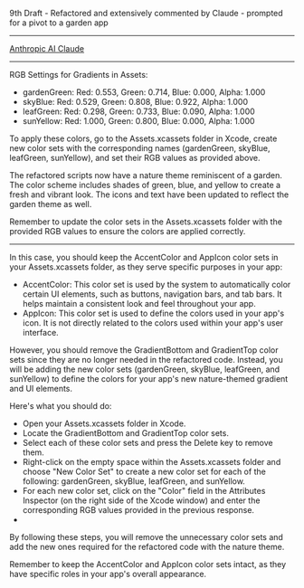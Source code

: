 9th Draft - Refactored and extensively commented by Claude - prompted for a pivot to a garden app

- - - -

[Anthropic AI Claude](https://www.anthropic.com)

- - - -

RGB Settings for Gradients in Assets:

* gardenGreen: Red: 0.553, Green: 0.714, Blue: 0.000, Alpha: 1.000
* skyBlue: Red: 0.529, Green: 0.808, Blue: 0.922, Alpha: 1.000
* leafGreen: Red: 0.298, Green: 0.733, Blue: 0.090, Alpha: 1.000
* sunYellow: Red: 1.000, Green: 0.800, Blue: 0.000, Alpha: 1.000

To apply these colors, go to the Assets.xcassets folder in Xcode, create new color sets with the corresponding names (gardenGreen, skyBlue, leafGreen, sunYellow), and set their RGB values as provided above.

The refactored scripts now have a nature theme reminiscent of a garden. The color scheme includes shades of green, blue, and yellow to create a fresh and vibrant look. The icons and text have been updated to reflect the garden theme as well.

Remember to update the color sets in the Assets.xcassets folder with the provided RGB values to ensure the colors are applied correctly.

- - - -

In this case, you should keep the AccentColor and AppIcon color sets in your Assets.xcassets folder, as they serve specific purposes in your app:

* AccentColor: This color set is used by the system to automatically color certain UI elements, such as buttons, navigation bars, and tab bars. It helps maintain a consistent look and feel throughout your app.
* AppIcon: This color set is used to define the colors used in your app's icon. It is not directly related to the colors used within your app's user interface.

However, you should remove the GradientBottom and GradientTop color sets since they are no longer needed in the refactored code. Instead, you will be adding the new color sets (gardenGreen, skyBlue, leafGreen, and sunYellow) to define the colors for your app's new nature-themed gradient and UI elements.

Here's what you should do:
* Open your Assets.xcassets folder in Xcode.
* Locate the GradientBottom and GradientTop color sets.
* Select each of these color sets and press the Delete key to remove them.
* Right-click on the empty space within the Assets.xcassets folder and choose "New Color Set" to create a new color set for each of the following: gardenGreen, skyBlue, leafGreen, and sunYellow.
* For each new color set, click on the "Color" field in the Attributes Inspector (on the right side of the Xcode window) and enter the corresponding RGB values provided in the previous response.
* 
By following these steps, you will remove the unnecessary color sets and add the new ones required for the refactored code with the nature theme.

Remember to keep the AccentColor and AppIcon color sets intact, as they have specific roles in your app's overall appearance.
